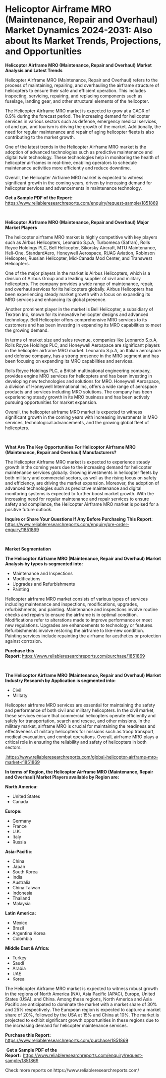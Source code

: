 <p><h1>Helicoptor Airframe MRO (Maintenance, Repair and Overhaul) Market Dynamics 2024-2031: Also about Its Market Trends, Projections, and Opportunities</h1></p><p><strong>Helicoptor Airframe MRO (Maintenance, Repair and Overhaul) Market Analysis and Latest Trends</strong></p>
<p><p>Helicopter Airframe MRO (Maintenance, Repair and Overhaul) refers to the process of maintaining, repairing, and overhauling the airframe structure of helicopters to ensure their safe and efficient operation. This includes inspecting, servicing, repairing, and replacing components such as fuselage, landing gear, and other structural elements of the helicopter.</p><p>The Helicopter Airframe MRO market is expected to grow at a CAGR of 8.9% during the forecast period. The increasing demand for helicopter services in various sectors such as defense, emergency medical services, oil and gas, and tourism is driving the growth of the market. Additionally, the need for regular maintenance and repair of aging helicopter fleets is also contributing to the market growth.</p><p>One of the latest trends in the Helicopter Airframe MRO market is the adoption of advanced technologies such as predictive maintenance and digital twin technology. These technologies help in monitoring the health of helicopter airframes in real-time, enabling operators to schedule maintenance activities more efficiently and reduce downtime.</p><p>Overall, the Helicopter Airframe MRO market is expected to witness significant growth in the coming years, driven by increasing demand for helicopter services and advancements in maintenance technology.</p></p>
<p><strong>Get a Sample PDF of the Report:&nbsp;</strong> <a href="https://www.reliableresearchreports.com/enquiry/request-sample/1851869">https://www.reliableresearchreports.com/enquiry/request-sample/1851869</a></p>
<p>&nbsp;</p>
<p><strong>Helicoptor Airframe MRO (Maintenance, Repair and Overhaul) Major Market Players</strong></p>
<p><p>The helicopter airframe MRO market is highly competitive with key players such as Airbus Helicopters, Leonardo S.p.A, Turbomeca (Safran), Rolls Royce Holdings PLC, Bell Helicopter, Sikorsky Aircraft, MTU Maintenance, Heli-One, StandardAero, Honeywell Aerospace, RUAG Aviation, Robinson Helicopter, Russian Helicopter, Mid-Canada Mod Center, and Transwest Helicopters.</p><p>One of the major players in the market is Airbus Helicopters, which is a division of Airbus Group and a leading supplier of civil and military helicopters. The company provides a wide range of maintenance, repair, and overhaul services for its helicopters globally. Airbus Helicopters has been experiencing steady market growth with a focus on expanding its MRO services and enhancing its global presence.</p><p>Another prominent player in the market is Bell Helicopter, a subsidiary of Textron Inc, known for its innovative helicopter designs and advanced technology. Bell Helicopter offers comprehensive MRO services to its customers and has been investing in expanding its MRO capabilities to meet the growing demand.</p><p>In terms of market size and sales revenue, companies like Leonardo S.p.A, Rolls Royce Holdings PLC, and Honeywell Aerospace are significant players in the helicopter airframe MRO market. Leonardo S.p.A, an Italian aerospace and defense company, has a strong presence in the MRO segment and has been focusing on expanding its MRO capabilities and services.</p><p>Rolls Royce Holdings PLC, a British multinational engineering company, provides engine MRO services for helicopters and has been investing in developing new technologies and solutions for MRO. Honeywell Aerospace, a division of Honeywell International Inc, offers a wide range of aerospace products and services including MRO solutions. The company has been experiencing steady growth in its MRO business and has been actively pursuing opportunities for market expansion.</p><p>Overall, the helicopter airframe MRO market is expected to witness significant growth in the coming years with increasing investments in MRO services, technological advancements, and the growing global fleet of helicopters.</p></p>
<p>&nbsp;</p>
<p><strong>What Are The Key Opportunities For Helicoptor Airframe MRO (Maintenance, Repair and Overhaul) Manufacturers?</strong></p>
<p><p>The Helicopter Airframe MRO market is expected to experience steady growth in the coming years due to the increasing demand for helicopter maintenance services globally. Growing investments in helicopter fleets by both military and commercial sectors, as well as the rising focus on safety and efficiency, are driving the market expansion. Moreover, the adoption of advanced technologies such as predictive maintenance and digital monitoring systems is expected to further boost market growth. With the increasing need for regular maintenance and repair services to ensure safety and compliance, the Helicopter Airframe MRO market is poised for a positive future outlook.</p></p>
<p><strong>Inquire or Share Your Questions If Any Before Purchasing This Report:</strong> <a href="https://www.reliableresearchreports.com/enquiry/pre-order-enquiry/1851869">https://www.reliableresearchreports.com/enquiry/pre-order-enquiry/1851869</a></p>
<p>&nbsp;</p>
<p><strong>Market Segmentation</strong></p>
<p><strong>The Helicoptor Airframe MRO (Maintenance, Repair and Overhaul) Market Analysis by types is segmented into:</strong></p>
<p><ul><li>Maintenance and Inspections</li><li>Modifications</li><li>Upgrades and Refurbishments</li><li>Painting</li></ul></p>
<p><p>Helicopter airframe MRO market consists of various types of services including maintenance and inspections, modifications, upgrades, refurbishments, and painting. Maintenance and inspections involve routine checks and repairs to ensure the airframe is in optimal condition. Modifications refer to alterations made to improve performance or meet new regulations. Upgrades are enhancements to technology or features. Refurbishments involve restoring the airframe to like-new condition. Painting services include repainting the airframe for aesthetics or protection against corrosion.</p></p>
<p><strong>Purchase this Report:&nbsp;</strong><a href="https://www.reliableresearchreports.com/purchase/1851869">https://www.reliableresearchreports.com/purchase/1851869</a></p>
<p>&nbsp;</p>
<p><strong>The Helicoptor Airframe MRO (Maintenance, Repair and Overhaul) Market Industry Research by Application is segmented into:</strong></p>
<p><ul><li>Civil</li><li>Militaty</li></ul></p>
<p><p>Helicopter airframe MRO services are essential for maintaining the safety and performance of both civil and military helicopters. In the civil market, these services ensure that commercial helicopters operate efficiently and safely for transportation, search and rescue, and other missions. In the military market, airframe MRO is crucial for maintaining the readiness and effectiveness of military helicopters for missions such as troop transport, medical evacuation, and combat operations. Overall, airframe MRO plays a critical role in ensuring the reliability and safety of helicopters in both sectors.</p></p>
<p><a href="https://www.reliableresearchreports.com/global-helicoptor-airframe-mro-market-r1851869">&nbsp;https://www.reliableresearchreports.com/global-helicoptor-airframe-mro-market-r1851869</a></p>
<p><strong>In terms of Region, the Helicoptor Airframe MRO (Maintenance, Repair and Overhaul) Market Players available by Region are:</strong></p>
<p>
    <p> <strong> North America: </strong>
        <ul>
            <li>United States</li>
            <li>Canada</li>
        </ul>
        </p> 
    <p> <strong> Europe: </strong>
        <ul>
            <li>Germany</li>
            <li>France</li>
            <li>U.K.</li>
            <li>Italy</li>
            <li>Russia</li>
        </ul>
        </p> 
    <p> <strong> Asia-Pacific: </strong>
        <ul>
            <li>China</li>
            <li>Japan</li>
            <li>South Korea</li>
            <li>India</li>
            <li>Australia</li>
            <li>China Taiwan</li>
            <li>Indonesia</li>
            <li>Thailand</li>
            <li>Malaysia</li>
        </ul>
        </p> 
    <p> <strong> Latin America: </strong>
        <ul>
            <li>Mexico</li>
            <li>Brazil</li>
            <li>Argentina Korea</li>
            <li>Colombia</li>
        </ul>
        </p> 
    <p> <strong> Middle East & Africa: </strong>
        <ul>
            <li>Turkey</li>
            <li>Saudi</li>
            <li>Arabia</li>
            <li>UAE</li>
            <li>Korea</li>
        </ul>
    </p>
    </p>
<p><p>The Helicopter Airframe MRO market is expected to witness robust growth in the regions of North America (NA), Asia Pacific (APAC), Europe, United States (USA), and China. Among these regions, North America and Asia Pacific are anticipated to dominate the market with a market share of 30% and 25% respectively. The European region is expected to capture a market share of 20%, followed by the USA at 15% and China at 10%. The market is projected to exhibit significant growth opportunities in these regions due to the increasing demand for helicopter maintenance services.</p></p>
<p><strong>Purchase this Report: </strong><a href="https://www.reliableresearchreports.com/purchase/1851869">https://www.reliableresearchreports.com/purchase/1851869</a></p>
<p>&nbsp;<strong>Get a Sample PDF of the Report:&nbsp;&nbsp;</strong><a href="https://www.reliableresearchreports.com/enquiry/request-sample/1851869">https://www.reliableresearchreports.com/enquiry/request-sample/1851869</a></p>
<p><strong></strong></p>
<p>Check more reports on https://www.reliableresearchreports.com/</p>
